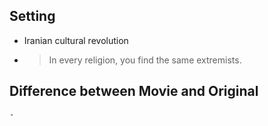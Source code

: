 ## Setting
- Iranian cultural revolution
-
  > In every religion, you find the same extremists.
## Difference between Movie and Original
	-